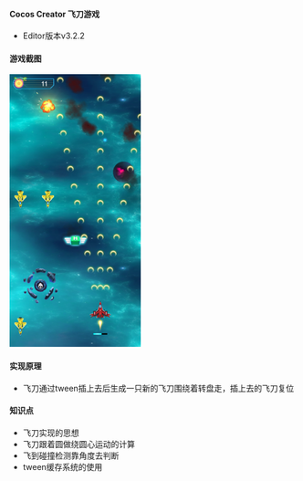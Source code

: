 #### Cocos Creator 飞刀游戏

* Editor版本v3.2.2

#### 游戏截图

![](https://raw.githubusercontent.com/AndroidHensen/Air/main/show.png)

#### 实现原理

* 飞刀通过tween插上去后生成一只新的飞刀围绕着转盘走，插上去的飞刀复位

#### 知识点

* 飞刀实现的思想
* 飞刀跟着圆做绕圆心运动的计算
* 飞到碰撞检测靠角度去判断
* tween缓存系统的使用
